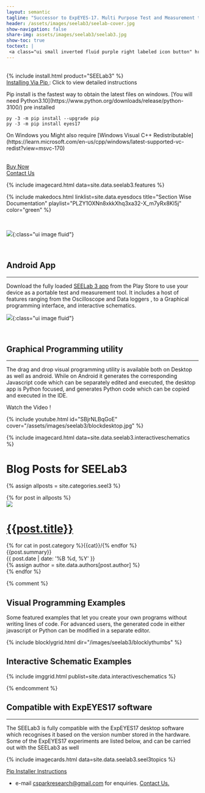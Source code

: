 ```yaml
---
layout: semantic
tagline: "Successor to ExpEYES-17. Multi Purpose Test and Measurement tool"
header: /assets/images/seelab3/seelab-cover.jpg
show-navigation: false
share-img: assets/images/seelab3/seelab3.jpg
show-toc: true
toctext: |
 <a class="ui small inverted fluid purple right labeled icon button" href="/expeyes17/blog"><i class="right arrow icon"></i>Blog</a>
---
```


<br>
{% include install.html product="SEELab3"  %}

<div class="ui pink fluid segment">
<a class="ui basic pink button" href = "/installers/install-via-pip.html" target="_blank"><i class="ui info icon"></i> Installing Via Pip </a> : Click to view detailed instructions
<p markdown="1">
Pip install is the fastest way to obtain the latest files on windows. [You will need Python3.10](https://www.python.org/downloads/release/python-3100/)  pre installed
</p>
<p markdown="1">

```py -3 -m pip install --upgrade pip```
<br>
```py -3 -m pip install eyes17```
</p>
<p markdown="1">
On Windows you Might also require [Windows Visual C++ Redistributable](https://learn.microsoft.com/en-us/cpp/windows/latest-supported-vc-redist?view=msvc-170)

</p>
</div>


<br>
<div class="ui fluid container">
<a class="ui fluid blue animated fade button" href="/contact.html" target="_blank">
	<div class="visible content" >
	<i class="ui cart icon"></i>
	Buy Now
	</div>
	<div class="hidden content">Contact Us</div>
</a>
</div>


{% include imagecard.html data=site.data.seelab3.features %}

{% include makedocs.html linklist=site.data.eyesdocs title="Section Wise Documentation"  playlist="PLZY1OXNn8xkkXhq3xa32-X_m7yRx8Kl5j" color="green" %}


<br>

![](/assets/images/seelab3/header.jpg){:class="ui image fluid"}

<br>


## Android App
---

Download the fully loaded [SEELab 3 app](https://play.google.com/store/apps/details?id=com.cspark.research.eyes17) from the Play Store to use your device as a portable test and measurement tool. It includes a host of features
ranging from the Oscilloscope and Data loggers , to a Graphical programming interface, and interactive schematics. 

![](/assets/images/seelab3/androidapp.jpg){:class="ui image fluid"}

<br>

## Graphical Programming utility
---

The drag and drop visual programming utility is available both on Desktop as well as android. While on Android it generates the corresponding Javascript code which can be separately edited and executed, the desktop app is Python focused, and generates Python code which can be copied and executed in the IDE.


Watch the Video !

{% include youtube.html id="SBjrNLBqGoE" cover="/assets/images/seelab3/blockdesktop.jpg" %}

{% include imagecard.html data=site.data.seelab3.interactiveschematics %}



# Blog Posts for SEELab3

{% assign allposts = site.categories.seel3 %}

<div class="ui clearing hidden divider"></div>	
<div class="ui container">
	<div class="ui relaxed divided items">
	{% for post in allposts %}
	<div class="item link">
	  <a class="ui medium image raised red segment" href="{{post.url}}">
		<img src="/assets/images/300x170.png" class="ui image lazy" data-src="{{ post.cover }}">
	  </a>
	  <div class="content">
		<h1 class="ui header small" id="{{post.title}}"><a href="{{post.url}}" class="ui dividing header teal"><i class="settings icon"></i>{{post.title}}</a></h1>
		<div class="meta">
			    {% for cat in post.category %}<a>{{cat}}/</a>{% endfor %}
		</div>
		<div class="description">
		  {{post.summary}}
		</div>
		<div class="extra">
		  <div>{{ post.date | date: '%B %d, %Y' }}</div>
			{% assign author = site.data.authors[post.author] %}
			<!--
			<a class="ui basic image large label right floated">
			  <img src="{{author.photo}}">
			  {{author.name}}
			</a>
			-->
		</div>
	  </div>
	</div>
	<div class="ui clearing hidden divider"></div>	
	{% endfor %}
	</div>
</div>

{% comment %}
## Visual Programming Examples

Some featured examples that let you create your own programs without writing lines of code. For advanced users, the generated code in either javascript
or Python can be modified in a separate editor.

{% include blocklygrid.html dir="/images/seelab3/blocklythumbs"  %}


## Interactive Schematic Examples

{% include imggrid.html publist=site.data.interactiveschematics  %}

{% endcomment %}

## Compatible with ExpEYES17 software
---

The SEELab3 is fully compatible with the ExpEYES17 desktop software which recognises it based on the version number stored in the hardware.
Some of the ExpEYES17 experiments are listed below, and can be carried out with the SEELab3 as well

{% include imagecards.html data=site.data.seelab3.seel3topics %}



<a class="ui basic primary button" style="width:300px" href = "/installers/install-via-pip.html" target="_blank"><i class="ui download icon"></i> Pip Installer Instructions</a> 


* e-mail csparkresearch@gmail.com for enquiries. [Contact Us.](contact)
